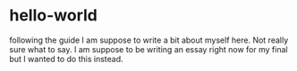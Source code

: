 # hello-world
following the guide 
I am suppose to write a bit about myself here. 
Not really sure what to say.
I am suppose to be writing an essay right now for my final but I wanted to do this instead. 
